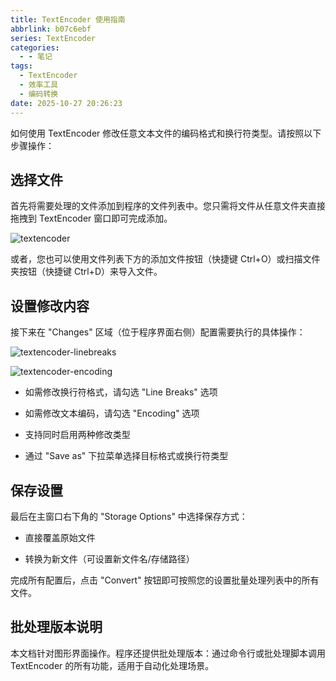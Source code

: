 ```yaml
---
title: TextEncoder 使用指南
abbrlink: b07c6ebf
series: TextEncoder
categories:
  - - 笔记
tags:
  - TextEncoder
  - 效率工具
  - 编码转换
date: 2025-10-27 20:26:23
---
```


如何使用 TextEncoder 修改任意文本文件的编码格式和换行符类型。请按照以下步骤操作：

## 选择文件

首先将需要处理的文件添加到程序的文件列表中。您只需将文件从任意文件夹直接拖拽到 TextEncoder 窗口即可完成添加。

![textencoder](https://s.sttmedia.com/screens/textencoder-win11-en.png)

或者，您也可以使用文件列表下方的添加文件按钮（快捷键 Ctrl+O）或扫描文件夹按钮（快捷键 Ctrl+D）来导入文件。

## 设置修改内容

接下来在 "Changes" 区域（位于程序界面右侧）配置需要执行的具体操作：

![textencoder-linebreaks](https://s.sttmedia.com/screens/textencoder-linebreaks-win11-en.png)

![textencoder-encoding](https://s.sttmedia.com/screens/textencoder-encoding-win11-en.png)

- 如需修改换行符格式，请勾选 "Line Breaks" 选项

- 如需修改文本编码，请勾选 "Encoding" 选项

- 支持同时启用两种修改类型

- 通过 "Save as" 下拉菜单选择目标格式或换行符类型

## 保存设置

最后在主窗口右下角的 "Storage Options" 中选择保存方式：

- 直接覆盖原始文件

- 转换为新文件（可设置新文件名/存储路径）

完成所有配置后，点击 "Convert" 按钮即可按照您的设置批量处理列表中的所有文件。

## 批处理版本说明

本文档针对图形界面操作。程序还提供批处理版本：通过命令行或批处理脚本调用 TextEncoder 的所有功能，适用于自动化处理场景。
